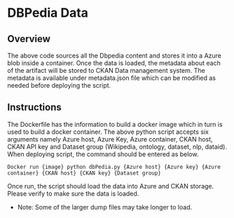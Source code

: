 # DBPedia Data
## Overview
The above code sources all the Dbpedia content and stores it into a Azure blob inside a container. Once the data is loaded, the metadata about each of the artifact will be stored to CKAN Data management system. The metadata is available under metadata.json file which can be modified as needed before deploying the script.

## Instructions
The Dockerfile has the information to build a docker image which in turn is used to build a docker container. The above python script accepts six arguments namely Azure host, Azure Key, Azure container, CKAN host, CKAN API key and Dataset group (Wikipedia, ontology, dataset, nlp, dataid).
When deploying script, the command should be entered as below.

`Docker run {image} python dbPedia.py {Azure host} {Azure key} {Azure container} {CKAN host} {CKAN key} {Dataset group}`

Once run, the script should load the data into Azure and CKAN storage. Please verify to make sure the data is loaded. 

* Note: Some of the larger dump files may take longer to load. 

